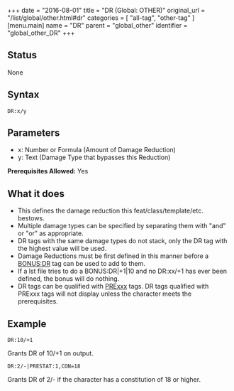 +++
date = "2016-08-01"
title = "DR (Global: OTHER)"
original_url = "/list/global/other.html#dr"
categories = [ "all-tag", "other-tag" ]
[menu.main]
    name = "DR"
    parent = "global_other"
    identifier = "global_other_DR"
+++

## Status

None

## Syntax

`DR:x/y`

## Parameters

-   x: Number or Formula (Amount of Damage Reduction)
-   y: Text (Damage Type that bypasses this Reduction)



**Prerequisites Allowed:** Yes

What it does
------------

-   This defines the damage reduction this feat/class/template/etc.
    bestows.
-   Multiple damage types can be specified by separating them with "and"
    or "or" as appropriate.
-   DR tags with the same damage types do not stack, only the DR tag
    with the highest value will be used.
-   Damage Reductions must be first defined in this manner before a
    [BONUS:DR](/list/global/bonus/dr.html) tag can be used to add
    to them.
-   If a lst file tries to do a BONUS:DR|+1|10 and no DR:xx/+1 has ever
    been defined, the bonus will do nothing.
-   DR tags can be qualified with [PRExxx](/list/global/pre.html) tags.
    DR tags qualified with PRExxx tags will not display unless the
    character meets the prerequisites.

Example
-------

`DR:10/+1`

Grants DR of 10/+1 on output.

`DR:2/-|PRESTAT:1,CON=18`

Grants DR of 2/- if the character has a constitution of 18 or higher.

